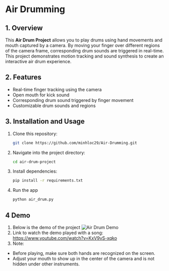 # Air Drumming

## 1. Overview
This **Air Drum Project** allows you to play drums using hand movements and mouth captured by a camera. By moving your finger over different regions of the camera frame, corresponding drum sounds are triggered in real-time. This project demonstrates motion tracking and sound synthesis to create an interactive air drum experience.

## 2. Features
- Real-time finger tracking using the camera
- Open mouth for kick sound
- Corresponding drum sound triggered by finger movement
- Customizable drum sounds and regions

## 3. Installation and Usage
1. Clone this repository:
   ```bash
   git clone https://github.com/minhloc29/Air-Drumming.git
   
2. Navigate into the project directory:
   ```bash
   cd air-drum-project
   
3. Install dependencies:
   ```bash
   pip install -r requirements.txt

4. Run the app
   ```bash
   python air_drum.py
## 4 Demo
1. Below is the demo of the project
![Air Drum Demo](asset/Ghi%20Màn%20hình%202025-02-04%20lúc%2012.58.12.gif)
2. Link to watch the demo played with a song: https://www.youtube.com/watch?v=KxV9vS-xqko
3. Note:
- Before playing, make sure both hands are recognized on the screen.
- Adjust your mouth to show up in the center of the camera and is not hidden under other instruments.
